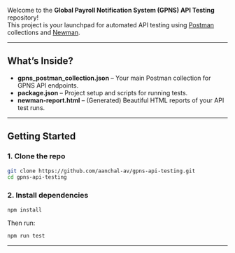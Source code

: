 

Welcome to the **Global Payroll Notification System (GPNS) API Testing** repository!  
This project is your launchpad for automated API testing using [Postman](https://www.postman.com/) collections and [Newman](https://www.npmjs.com/package/newman).

---

## What’s Inside?

- **gpns_postman_collection.json** – Your main Postman collection for GPNS API endpoints.
- **package.json** – Project setup and scripts for running tests.
- **newman-report.html** – (Generated) Beautiful HTML reports of your API test runs.

---

## Getting Started

### 1. Clone the repo

```sh
git clone https://github.com/aanchal-av/gpns-api-testing.git
cd gpns-api-testing
```

### 2. Install dependencies

```sh
npm install
```
Then run:

```sh
npm run test
```

---
